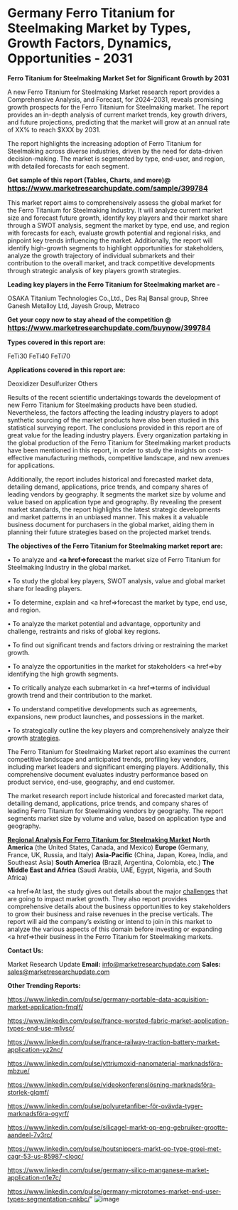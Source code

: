 # Germany Ferro Titanium for Steelmaking Market by Types, Growth Factors, Dynamics, Opportunities - 2031

<strong>Ferro Titanium for Steelmaking Market Set for Significant Growth by 2031</strong>

A new Ferro Titanium for Steelmaking Market research report provides a Comprehensive Analysis, and Forecast, for 2024–2031, reveals promising growth prospects for the Ferro Titanium for Steelmaking market. The report provides an in-depth analysis of current market trends, key growth drivers, and future projections, predicting that the market will grow at an annual rate of XX% to reach $XXX by 2031.

The report highlights the increasing adoption of Ferro Titanium for Steelmaking across diverse industries, driven by the need for data-driven decision-making. The market is segmented by type, end-user, and region, with detailed forecasts for each segment.

<strong>Get sample of this report (Tables, Charts, and more)@ <a href=https://www.marketresearchupdate.com/sample/399784><font size=3 color=#0000ff>https://www.marketresearchupdate.com/sample/399784</font></a></strong>

This market report aims to comprehensively assess the global market for the Ferro Titanium for Steelmaking Industry. It will analyze current market size and forecast future growth, identify key players and their market share through a SWOT analysis, segment the market by type, end use, and region with forecasts for each, evaluate growth potential and regional risks, and pinpoint key trends influencing the market. Additionally, the report will identify high-growth segments to highlight opportunities for stakeholders, analyze the growth trajectory of individual submarkets and their contribution to the overall market, and track competitive developments through strategic analysis of key players growth strategies.

<strong>Leading key players in the Ferro Titanium for Steelmaking market are -</strong>

OSAKA Titanium Technologies Co.,Ltd., Des Raj Bansal group, Shree Ganesh Metalloy Ltd, Jayesh Group, Metraco

<strong>Get your copy now to stay ahead of the competition @ <a href=https://www.marketresearchupdate.com/buynow/399784><font size=3 color=#0000ff>https://www.marketresearchupdate.com/buynow/399784</font></a></strong>

<strong>Types covered in this report are:</strong>

FeTi30
FeTi40
FeTi70

<strong>Applications covered in this report are:</strong>

Deoxidizer
Desulfurizer
Others

Results of the recent scientific undertakings towards the development of new Ferro Titanium for Steelmaking products have been studied. Nevertheless, the factors affecting the leading industry players to adopt synthetic sourcing of the market products have also been studied in this statistical surveying report. The conclusions provided in this report are of great value for the leading industry players. Every organization partaking in the global production of the Ferro Titanium for Steelmaking market products have been mentioned in this report, in order to study the insights on cost-effective manufacturing methods, competitive landscape, and new avenues for applications.

Additionally, the report includes historical and forecasted market data, detailing demand, applications, price trends, and company shares of leading vendors by geography. It segments the market size by volume and value based on application type and geography. By revealing the present market standards, the report highlights the latest strategic developments and market patterns in an unbiased manner. This makes it a valuable business document for purchasers in the global market, aiding them in planning their future strategies based on the projected market trends.

<strong>The objectives of the Ferro Titanium for Steelmaking market report are:</strong>

• To analyze and <strong><a href=><strong>forecast</strong></a></strong> the market size of Ferro Titanium for Steelmaking Industry in the global market.

• To study the global key players, SWOT analysis, value and global market share for leading players.

• To determine, explain and <a href=>forecast</a> the market by type, end use, and region.

• To analyze the market potential and advantage, opportunity and challenge, restraints and risks of global key regions.

• To find out significant trends and factors driving or restraining the market growth.

• To analyze the opportunities in the market for stakeholders <a href=>by</a> identifying the high growth segments.

• To critically analyze each submarket in <a href=>terms</a> of individual growth trend and their contribution to the market.

• To understand competitive developments such as agreements, expansions, new product launches, and possessions in the market.

• To strategically outline the key players and comprehensively analyze their growth <a href=ASDF881288>strategies</a>.

The Ferro Titanium for Steelmaking Market report also examines the current competitive landscape and anticipated trends, profiling key vendors, including market leaders and significant emerging players. Additionally, this comprehensive document evaluates industry performance based on product service, end-use, geography, and end customer.

The market research report include historical and forecasted market data, detailing demand, applications, price trends, and company shares of leading Ferro Titanium for Steelmaking vendors by geography. The report segments market size by volume and value, based on application type and geography.

<strong><u><b>Regional Analysis For Ferro Titanium for Steelmaking Market</b></u></strong>
<strong><b>North America</b></strong> (the United States, Canada, and Mexico)
<strong><b>Europe </b></strong>(Germany, France, UK, Russia, and Italy)
<strong><b>Asia-Pacific</b></strong> (China, Japan, Korea, India, and Southeast Asia)
<strong><b>South America</b></strong> (Brazil, Argentina, Colombia, etc.)
<strong><b>The Middle East and Africa</b></strong> (Saudi Arabia, UAE, Egypt, Nigeria, and South Africa)

<a href=>At last,</a> the study gives out details about the major <a href=ASDF991299>challenges</a> that are going to impact market growth. They also report provides comprehensive details about the business opportunities to key stakeholders to grow their business and raise revenues in the precise verticals. The report will aid the company’s existing or intend to join in this market to analyze the various aspects of this domain before investing or expanding <a href=>their</a> business in the Ferro Titanium for Steelmaking markets.

<strong>Contact Us:</strong>

Market Research Update
<strong>Email:</strong> info@marketresearchupdate.com
<strong>Sales:</strong> sales@marketresearchupdate.com

<strong>Other Trending Reports:</strong>

<a href=https://www.linkedin.com/pulse/germany-portable-data-acquisition-market-application-fmqlf/>https://www.linkedin.com/pulse/germany-portable-data-acquisition-market-application-fmqlf/</a>

<a href=https://www.linkedin.com/pulse/france-worsted-fabric-market-application-types-end-use-m1vsc/>https://www.linkedin.com/pulse/france-worsted-fabric-market-application-types-end-use-m1vsc/</a>

<a href=https://www.linkedin.com/pulse/france-railway-traction-battery-market-application-yz2nc/>https://www.linkedin.com/pulse/france-railway-traction-battery-market-application-yz2nc/</a>

<a href=https://www.linkedin.com/pulse/yttriumoxid-nanomaterial-marknadsföra-mbzue/>https://www.linkedin.com/pulse/yttriumoxid-nanomaterial-marknadsföra-mbzue/</a>

<a href=https://www.linkedin.com/pulse/videokonferenslösning-marknadsföra-storlek-glqmf/>https://www.linkedin.com/pulse/videokonferenslösning-marknadsföra-storlek-glqmf/</a>

<a href=https://www.linkedin.com/pulse/polyuretanfiber-för-ovävda-tyger-marknadsföra-ogyrf/>https://www.linkedin.com/pulse/polyuretanfiber-för-ovävda-tyger-marknadsföra-ogyrf/</a>

<a href=https://www.linkedin.com/pulse/silicagel-markt-op-eng-gebruiker-grootte-aandeel-7v3rc/>https://www.linkedin.com/pulse/silicagel-markt-op-eng-gebruiker-grootte-aandeel-7v3rc/</a>

<a href=https://www.linkedin.com/pulse/houtsnippers-markt-op-type-groei-met-cagr-53-us-85987-cloqc/>https://www.linkedin.com/pulse/houtsnippers-markt-op-type-groei-met-cagr-53-us-85987-cloqc/</a>

<a href=https://www.linkedin.com/pulse/germany-silico-manganese-market-application-n1e7c/>https://www.linkedin.com/pulse/germany-silico-manganese-market-application-n1e7c/</a>

<a href=https://www.linkedin.com/pulse/germany-microtomes-market-end-user-types-segmentation-cnkbc/>https://www.linkedin.com/pulse/germany-microtomes-market-end-user-types-segmentation-cnkbc/</a>"
![image](https://github.com/user-attachments/assets/7e8f513e-2655-44d0-943b-812989ade3ec)
